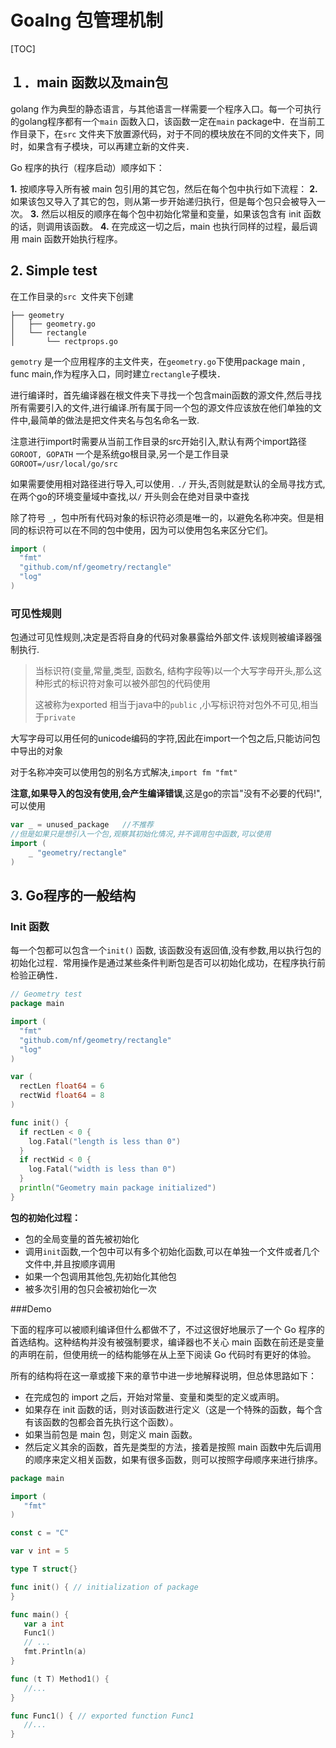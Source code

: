 # Goalng 包管理机制

[TOC]

## １．main 函数以及main包

golang 作为典型的静态语言，与其他语言一样需要一个程序入口。每一个可执行的golang程序都有一个`main` 函数入口，该函数一定在`main` package中．在当前工作目录下，在`src` 文件夹下放置源代码，对于不同的模块放在不同的文件夹下，同时，如果含有子模块，可以再建立新的文件夹．

Go 程序的执行（程序启动）顺序如下：

**1.** 按顺序导入所有被 main 包引用的其它包，然后在每个包中执行如下流程：
**2.** 如果该包又导入了其它的包，则从第一步开始递归执行，但是每个包只会被导入一次。
**3.** 然后以相反的顺序在每个包中初始化常量和变量，如果该包含有 init 函数的话，则调用该函数。
**4.** 在完成这一切之后，main 也执行同样的过程，最后调用 main 函数开始执行程序。

## 2. Simple test

在工作目录的`src `文件夹下创建

```shell
├── geometry
│   ├── geometry.go
│   └── rectangle
│       └── rectprops.go

```

`gemotry` 是一个应用程序的主文件夹，在`geometry.go`下使用package main , func main,作为程序入口，同时建立`rectangle`子模块．

进行编译时，首先编译器在根文件夹下寻找一个包含main函数的源文件,然后寻找所有需要引入的文件,进行编译.所有属于同一个包的源文件应该放在他们单独的文件中,最简单的做法是把文件夹名与包名命名一致.

注意进行import时需要从当前工作目录的src开始引入,默认有两个import路径`GOROOT, GOPATH` 一个是系统go根目录,另一个是工作目录`GOROOT=/usr/local/go/src` 

如果需要使用相对路径进行导入,可以使用`.` `./` 开头,否则就是默认的全局寻找方式,在两个go的环境变量域中查找,以`/` 开头则会在绝对目录中查找

除了符号 `_`，包中所有代码对象的标识符必须是唯一的，以避免名称冲突。但是相同的标识符可以在不同的包中使用，因为可以使用包名来区分它们。

```go
import (
  "fmt"
  "github.com/nf/geometry/rectangle"
  "log"
)
```

### 可见性规则

包通过可见性规则,决定是否将自身的代码对象暴露给外部文件.该规则被编译器强制执行.

> 当标识符(变量,常量,类型, 函数名, 结构字段等)以一个大写字母开头,那么这种形式的标识符对象可以被外部包的代码使用
>
> 这被称为exported 相当于java中的`public` ,小写标识符对包外不可见,相当于`private` 

大写字母可以用任何的unicode编码的字符,因此在import一个包之后,只能访问包中导出的对象

对于名称冲突可以使用包的别名方式解决,`import fm "fmt"` 

**注意,如果导入的包没有使用,会产生编译错误**,这是go的宗旨"没有不必要的代码!",可以使用

```go
var _ = unused_package   //不推荐
//但是如果只是想引入一个包,观察其初始化情况,并不调用包中函数,可以使用
import (
	_ "geometry/rectangle"
)
```



## 3. Go程序的一般结构

### Init 函数

每一个包都可以包含一个`init()` 函数, 该函数没有返回值,没有参数,用以执行包的初始化过程．常用操作是通过某些条件判断包是否可以初始化成功，在程序执行前检验正确性．

```go
// Geometry test
package main

import (
  "fmt"
  "github.com/nf/geometry/rectangle"
  "log"
)

var (
  rectLen float64 = 6
  rectWid float64 = 8
)

func init() {
  if rectLen < 0 {
    log.Fatal("length is less than 0")
  }
  if rectWid < 0 {
    log.Fatal("width is less than 0")
  }
  println("Geometry main package initialized")
}
```

**包的初始化过程：**

+ 包的全局变量的首先被初始化
+ 调用`init`函数,一个包中可以有多个初始化函数,可以在单独一个文件或者几个文件中,并且按顺序调用
+ 如果一个包调用其他包,先初始化其他包
+ 被多次引用的包只会被初始化一次

###Demo

下面的程序可以被顺利编译但什么都做不了，不过这很好地展示了一个 Go 程序的首选结构。这种结构并没有被强制要求，编译器也不关心 main 函数在前还是变量的声明在前，但使用统一的结构能够在从上至下阅读 Go 代码时有更好的体验。

所有的结构将在这一章或接下来的章节中进一步地解释说明，但总体思路如下：

- 在完成包的 import 之后，开始对常量、变量和类型的定义或声明。
- 如果存在 init 函数的话，则对该函数进行定义（这是一个特殊的函数，每个含有该函数的包都会首先执行这个函数）。
- 如果当前包是 main 包，则定义 main 函数。
- 然后定义其余的函数，首先是类型的方法，接着是按照 main 函数中先后调用的顺序来定义相关函数，如果有很多函数，则可以按照字母顺序来进行排序。

```go
package main

import (
   "fmt"
)

const c = "C"

var v int = 5

type T struct{}

func init() { // initialization of package
}

func main() {
   var a int
   Func1()
   // ...
   fmt.Println(a)
}

func (t T) Method1() {
   //...
}

func Func1() { // exported function Func1
   //...
}
```

